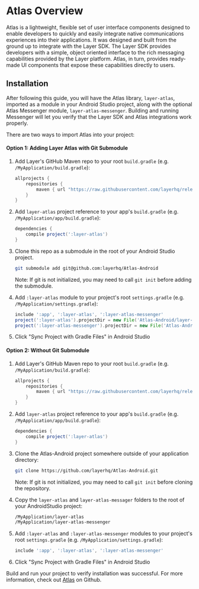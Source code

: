 # Atlas Overview
Atlas is a lightweight, flexible set of user interface components designed to enable developers to quickly and easily integrate native communications experiences into their applications. It was designed and built from the ground up to integrate with the Layer SDK. The Layer SDK provides developers with a simple, object oriented interface to the rich messaging capabilities provided by the Layer platform. Atlas, in turn, provides ready-made UI components that expose these capabilities directly to users.

## Installation

After following this guide, you will have the Atlas library, `layer-atlas`, imported as a module in your Android Studio project, along with the optional Atlas Messenger module, `layer-atlas-messenger`. Building and running Messenger will let you verify that the Layer SDK and Atlas integrations work properly.

There are two ways to import Atlas into your project:

#### Option 1: Adding Layer Atlas with Git Submodule
1. Add Layer's GitHub Maven repo to your root `build.gradle` (e.g. `/MyApplication/build.gradle`):

    ``` groovy
    allprojects {
        repositories {
            maven { url "https://raw.githubusercontent.com/layerhq/releases-android/master/releases/" }
        }
    }
    ```

2. Add `layer-atlas` project reference to your app's `build.gradle` (e.g. `/MyApplication/app/build.gradle`):

    ``` groovy
    dependencies {
        compile project(':layer-atlas')
    }
    ```

3. Clone this repo as a submodule in the root of your Android Studio project.

    ``` sh
    git submodule add git@github.com:layerhq/Atlas-Android
    ```

    Note: If git is not initialized, you may need to call `git init` before adding the submodule.

4. Add `:layer-atlas` module to your project's root `settings.gradle` (e.g. `/MyApplication/settings.gradle`):

    ``` groovy
    include ':app', ':layer-atlas', ':layer-atlas-messenger'
    project(':layer-atlas').projectDir = new File('Atlas-Android/layer-atlas')
    project(':layer-atlas-messenger').projectDir = new File('Atlas-Android/layer-atlas-messenger')
    ```

5. Click "Sync Project with Gradle Files" in Android Studio

#### Option 2: Without Git Submodule
1. Add Layer's GitHub Maven repo to your root `build.gradle` (e.g. `/MyApplication/build.gradle`):

    ``` groovy
    allprojects {
        repositories {
            maven { url "https://raw.githubusercontent.com/layerhq/releases-android/master/releases/" }
        }
    }
    ```

2. Add `layer-atlas` project reference to your app's `build.gradle` (e.g. `/MyApplication/app/build.gradle`):

    ``` groovy
    dependencies {
        compile project(':layer-atlas')
    }
    ```

3. Clone the Atlas-Android project somewhere outside of your application directory:

    ``` sh
    git clone https://github.com/layerhq/Atlas-Android.git
    ```
    Note: If git is not initialized, you may need to call `git init` before cloning the repository.

4. Copy the `layer-atlas` and `layer-atlas-messager` folders to the root of your AndroidStudio project:

    ``` sh
    /MyApplication/layer-atlas
    /MyApplication/layer-atlas-messenger
    ```

5. Add `:layer-atlas` and `:layer-atlas-messenger` modules to your project's root `settings.gradle` (e.g. `/MyApplication/settings.gradle`):

    ``` groovy
    include ':app', ':layer-atlas', ':layer-atlas-messenger'
    ```

6. Click "Sync Project with Gradle Files" in Android Studio

Build and run your project to verify installation was successful.
For more information, check out [Atlas](https://github.com/layerhq/Atlas-Android) on Github.
